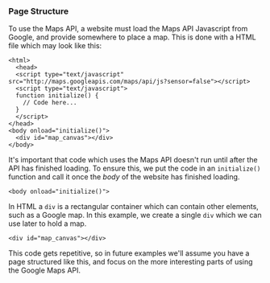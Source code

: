 ### Page Structure

To use the Maps API, a website must load the Maps API Javascript from Google, and provide somewhere to place a map. This is done with a HTML file which may look like this:

    <html>
      <head>
      <script type="text/javascript" src="http://maps.googleapis.com/maps/api/js?sensor=false"></script>
      <script type="text/javascript">
      function initialize() {
        // Code here...
      }
      </script>
    </head>
    <body onload="initialize()">
      <div id="map_canvas"></div>
    </body>
  </html>

It's important that code which uses the Maps API doesn't run until after the API has finished loading. To ensure this, we put the code in an `initialize()` function and call it once the *body* of the website has finished loading.

    <body onload="initialize()">

In HTML a `div` is a rectangular container which can contain other elements, such as a Google map. In this example, we create a single `div` which we can use later to hold a map.

    <div id="map_canvas"></div>

This code gets repetitive, so in future examples we'll assume you have a page structured like this, and focus on the more interesting parts of using the Google Maps API.

